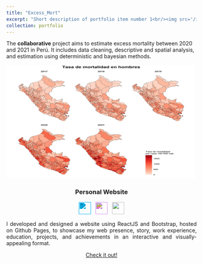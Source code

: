 ```yaml
---
title: "Excess_Mort"
excerpt: "Short description of portfolio item number 1<br/><img src='/images/map_men_2017_2021_v2.jpg' width='500px' height='300px'>"
collection: portfolio
---
```


The **collaborative** project aims to estimate excess mortality between 2020 and 2021 in Perú. It includes data cleaning, descriptive and spatial analysis, and estimation using deterministic and bayesian methods.


<!-- User Project #1: Personal Résumé Website -->
<div class="user-projects">
<div class="images-right">
    <picture>
    <img alt="Personal Website" src="/images/map_men_2017_2021_v2.jpg" width='500px' height='300px' />
    </picture>
</div> 
<div class="contents" style="text-align: center">
    <h3>Personal Website</h3>
    <div>
    <img
        height="32"
        width="32"
        src="https://unpkg.com/simple-icons@3.4.0/icons/react.svg"
        style="filter: invert(73%) sepia(74%) saturate(1552%) hue-rotate(169deg) brightness(109%) contrast(97%)"
    />
    &nbsp;
    <img
        height="32"
        width="32"
        src="https://unpkg.com/simple-icons@3.4.0/icons/bootstrap.svg"
        style="filter: invert(24%) sepia(14%) saturate(2270%) hue-rotate(222deg) brightness(102%) contrast(90%)"
    />
    &nbsp;
    <img height="32" width="32" src="https://unpkg.com/simple-icons@3.4.0/icons/github.svg" />
    </div>
    <p style="text-align: justify">
    I developed and designed a website using ReactJS and Bootstrap, hosted on Github Pages, to showcase my web
    presence, story, work experience, education, projects, and achievements in an interactive and
    visually-appealing format.
    </p>
    <a class="project-link" target="_blank" href="https://www.adityavsingh.com/">Check it out!</a>
</div>
</div>